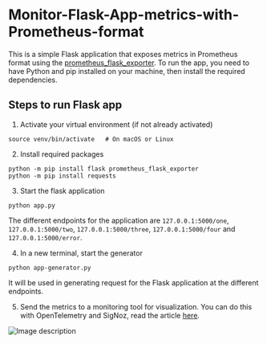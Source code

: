 # Monitor-Flask-App-metrics-with-Prometheus-format
This is a simple Flask application that exposes metrics in Prometheus format using the [prometheus_flask_exporter](https://github.com/rycus86/prometheus_flask_exporter).
To run the app, you need to have Python and pip installed on your machine, then install the required dependencies.

## Steps to run Flask app
1. Activate your virtual environment (if not already activated)
```
source venv/bin/activate   # On macOS or Linux
```
2. Install required packages
```
python -m pip install flask prometheus_flask_exporter
python -m pip install requests
```
3. Start the flask application
```
python app.py
```
The different endpoints for the application are `127.0.0.1:5000/one`, `127.0.0.1:5000/two`, `127.0.0.1:5000/three`, `127.0.0.1:5000/four` and `127.0.0.1:5000/error`.

4. In a new terminal, start the generator
```
python app-generator.py
```
It will be used in generating request for the Flask application at the different endpoints.

5. Send the metrics to a monitoring tool for visualization. You can do this with OpenTelemetry and SigNoz, read the article [here](https://signoz.io/blog/opentelemetry-collector-prometheus-receiver/).

![Image description](https://dev-to-uploads.s3.amazonaws.com/uploads/articles/cbzf58qelvvm2tmb4mn6.png)
